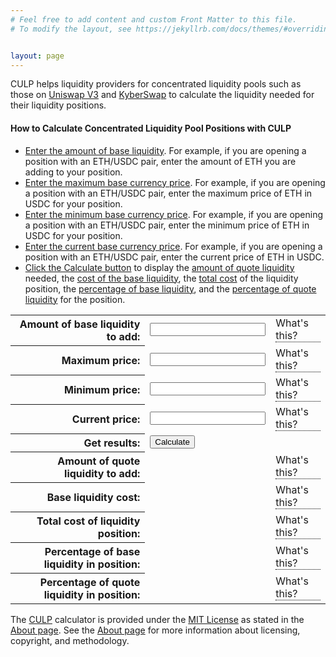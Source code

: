 ```yaml
---
# Feel free to add content and custom Front Matter to this file.
# To modify the layout, see https://jekyllrb.com/docs/themes/#overriding-theme-defaults


layout: page
---
```

<script>
function calculate()
{
	let baseLiquidity = eval(document.getElementById("baseLiquidity").value);
	let upperBound = eval(document.getElementById("upperBound").value);
	let lowerBound = eval(document.getElementById("lowerBound").value);
	let currentPrice = eval(document.getElementById("currentPrice").value);
	let liquidityX = baseLiquidity * Math.sqrt(currentPrice) * Math.sqrt(upperBound) / (Math.sqrt(upperBound) - Math.sqrt(currentPrice))
	let quoteLiquidity = liquidityX * (Math.sqrt(currentPrice) - Math.sqrt(lowerBound));
	let baseLiquidityCost = baseLiquidity * currentPrice;
	let totalLiquidityCost = quoteLiquidity + baseLiquidityCost;
	let quotePecentage = quoteLiquidity / totalLiquidityCost * 100;
	let basePercentage = baseLiquidityCost /  totalLiquidityCost * 100;
	if(document.getElementById("quotePercentage").firstChild == null)
	{
		document.getElementById("quotePercentage").appendChild(document.createTextNode(Math.round(quotePecentage).toString().concat("%")));
	}
	else
	{
		document.getElementById("quotePercentage").childNodes[0].nodeValue = Math.round(quotePecentage).toString().concat("%")
	}
	if(document.getElementById("basePercentage").firstChild == null)
	{
		document.getElementById("basePercentage").appendChild(document.createTextNode(Math.round(basePercentage).toString().concat("%")));
	}
	else
	{
		document.getElementById("basePercentage").childNodes[0].nodeValue = Math.round(basePercentage).toString().concat("%")
	}
	if(document.getElementById("quoteLiquidity").firstChild == null)
	{
		document.getElementById("quoteLiquidity").appendChild(document.createTextNode(quoteLiquidity));
	}
	else
	{
		document.getElementById("quoteLiquidity").childNodes[0].nodeValue = quoteLiquidity
	}
	if(document.getElementById("baseLiquidityCost").firstChild == null)
	{
		document.getElementById("baseLiquidityCost").appendChild(document.createTextNode(baseLiquidityCost));
	}
	else
	{
		document.getElementById("baseLiquidityCost").childNodes[0].nodeValue = baseLiquidityCost
	}
	if(document.getElementById("baseLiquidityCost").firstChild == null)
	{
		document.getElementById("totalLiquidityCost").appendChild(document.createTextNode(totalLiquidityCost));
	}
	else
	{
		document.getElementById("totalLiquidityCost").childNodes[0].nodeValue = totalLiquidityCost
	}
}
function setFieldFocus(fieldID)
{
	document.getElementById(fieldID).scrollIntoView();
	document.getElementById(fieldID).focus();
}
</script>
<style>
th {
	text-align: right;
}
.tooltip {
	position: relative;
	display: inline-block;
	border-bottom: 1px dotted black;
}

.tooltip .tooltiptext {
	visibility: hidden;
	width: 120px;
	background-color: black;
	color: #fff;
	text-align: left;
	border-radius: 6px;
	padding: 5px 0;
	
	/* Position the tooltip */
	position: absolute;
	z-index: 1;
	top: -5px;
	left: 105%;
}

.tooltip:hover .tooltiptext {
visibility: visible;
}

</style>
<p>CULP helps liquidity providers for concentrated liquidity pools such as those on <a href="https://uniswap.org/">Uniswap V3</a> and 
<a href="https://kyberswap.com/swap">KyberSwap</a> to calculate the liquidity needed for their liquidity positions.</p>
<h4>How to Calculate Concentrated Liquidity Pool Positions with CULP</h4>
<ul>
<li><a href="javascript:setFieldFocus('baseLiquidity')">Enter the amount of base liquidity</a>. For example, 
if you are opening a position with an ETH/USDC pair, enter the amount of ETH you are adding to your position.</li>
<li><a href="javascript:setFieldFocus('upperBound')">Enter the maximum base currency price</a>. For example, if you are opening a position with an ETH/USDC pair, enter the maximum price of ETH in USDC for your position.</li>
<li><a href="javascript:setFieldFocus('lowerBound')">Enter the minimum base currency price</a>. For example, if you are opening a position with an ETH/USDC pair, enter the minimum price of ETH in USDC for your position.</li>
<li><a href="javascript:setFieldFocus('currentPrice')">Enter the current base currency price</a>. For example, if you are opening a position with an ETH/USDC pair, enter the current price of ETH in USDC.</li>
<li><a href="javascript:setFieldFocus('calculate')">Click the Calculate button</a> to display the <a href="#amount-of-quote-liquidity">amount of quote liquidity</a> needed, the 
  <a href="#base-liquidity-cost">cost of the base liquidity</a>, the <a href="#total-cost">total cost</a> of the liquidity position, 
  the <a href="#percentage-of-base">percentage of base liquidity</a>, and the <a href="#percentage-of-quote">percentage of quote liquidity</a> for the position.</li>
</ul>
<form action="javascript:calculate()">
<table>
<tr id="enter-base-liquidity">
	<th>
		Amount of base liquidity to add:
	</th>
	<td>
		<input id="baseLiquidity" required/>
	</td>
	<td>
		<div class="tooltip">What's this?
			<span class="tooltiptext">The amount of base liquidity. For example, if you are opening a position
				with an ETH/USDC pair, this is the amount of ETH you are adding to your position.
			</span>
		</div>
	</td>
</tr>
<tr id="enter-maximum">
	<th>Maximum price:</th>
	<td>
		<input id="upperBound" required/>
	</td>
	<td>
		<div class="tooltip">What's this?
			<span class="tooltiptext">The maximum base currency price. For example, if you are opening a position
				with an ETH/USDC pair, this is the maximum price of ETH in USDC for your position.</span>
		</div>
	</td>
</tr>
<tr id="enter-minimum">
	<th>
		Minimum price:
	</th>
	<td>
		<input id="lowerBound" required/>
	</td>
	<td>
		<div class="tooltip">What's this?
			<span class="tooltiptext">The minimum base currency price. For example, if you are opening a position
				with an ETH/USDC pair, this is the minimum price of ETH in USDC for your position.</span>
		</div>
	</td>
</tr>
<tr id="enter-current">
	<th>
		Current price:
	</th>
	<td>
		<input id="currentPrice" required/>
	</td>
	<td>
		<div class="tooltip">What's this?
			<span class="tooltiptext">The current base currency price. For example, if you are opening a position
				with an ETH/USDC pair, this is the current price of ETH in USDC.</span>
		</div>
	</td>
</tr>
<tr id="click-calculate">
	<th>Get results:</th>
	<td colspan="2"><input id="calculate" type="submit" value="Calculate"></td>
</tr>
<tr id="amount-of-quote-liquidity">
	<th>
		Amount of quote liquidity to add:
	</th>
	<td id="quoteLiquidity">
		<!-- input type="number" readonly="true" id="quoteLiquidity"/ -->
	</td>
	<td>
		<div class="tooltip">What's this?
			<span class="tooltiptext">The amount of quote liquidity to add. For example, if you are opening a position
				with an ETH/USDC pair, this is the amount of USDC to add to your position.</span>
		</div>
	</td>
</tr>
<tr id="base-liquidity-cost">
	<th>
		Base liquidity cost:
	</th>
	<td id="baseLiquidityCost">
		<!-- input type="number" readonly="true" id="baseLiquidityCost"/ -->
	</td>
	<td>
		<div class="tooltip">What's this?
			<span class="tooltiptext">The cost of the base liquidity in quote currency. For example, if you are opening a position
				with an ETH/USDC pair, this is the cost of the ETH in USDC for your position.</span>
		</div>
	</td>
</tr>
<tr id="total-cost">
	<th>
		Total cost of liquidity position:
	</th>
	<td id="totalLiquidityCost">
		<!-- input type="number" readonly="true" id="totalLiquidityCost"/ -->
	</td>
	<td>
		<div class="tooltip">What's this?
			<span class="tooltiptext">The total cost of the position in quote currency. For example, if you are opening a position
				with an ETH/USDC pair, this is the total cost of your position in USDC.</span>
		</div>
	</td>
</tr>
<tr id="percentage-of-base">
	<th>
		Percentage of base liquidity in position:
	</th>
	<td id="basePercentage">
		<!-- input type="number" readonly="true" id="basePercentage"/ -->
	</td>
	<td>
		<div class="tooltip">What's this?
			<span class="tooltiptext">The percentage of base liquidity in the position. For example, if you are opening a position
				with an ETH/USDC pair, this is the percentage of ETH in your position.</span>
		</div>
	</td>
</tr>
<tr id="percentage-of-quote">
	<th>
		Percentage of quote liquidity in position:
	</th>
	<td id="quotePercentage">
		<!-- input type="number" readonly="true" id="quotePercentage"/ -->
	</td>
	<td>
		<div class="tooltip">What's this?
			<span class="tooltiptext">The percentage of quote liquidity in the position. For example, if you are opening a position
				with an ETH/USDC pair, this is the percentage of USDC in your position.</span>
		</div>
	</td>
</tr>
</table>
</form>
<p>The <a href="https://rschetnan.github.io/culp/">CULP</a> calculator is provided under the <a href="https://opensource.org/licenses/MIT">MIT License</a> as stated in the <a href="/about/">About page</a>.
See the <a href="/about/">About page</a> for more information about licensing, copyright, and methodology.</p>

